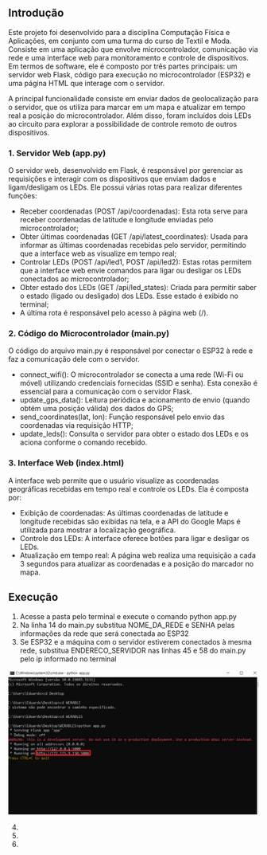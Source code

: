 ## Introdução
Este projeto foi desenvolvido para a disciplina Computação Física e Aplicações, em conjunto com uma turma do curso de Textil e Moda. Consiste em uma aplicação que envolve microcontrolador, comunicação via rede e 
uma interface web para monitoramento e controle de dispositivos. Em termos de software, ele é composto por três partes principais: um servidor web Flask, código para execução no microcontrolador (ESP32) e uma 
página HTML que interage com o servidor.

A principal funcionalidade consiste em enviar dados de geolocalização para o servidor, que os utiliza para marcar em um mapa e atualizar em tempo real a posição do microcontrolador. Além disso, foram incluídos 
dois LEDs ao circuito para explorar a possibilidade de controle remoto de outros dispositivos.

### 1. Servidor Web (app.py)
O servidor web, desenvolvido em Flask, é responsável por gerenciar as requisições e interagir com os dispositivos que enviam dados e ligam/desligam os LEDs. Ele possui várias rotas para realizar diferentes funções:

  - Receber coordenadas (POST /api/coordenadas): Esta rota serve para receber coordenadas de latitude e longitude enviadas pelo microcontrolador; 
  - Obter últimas coordenadas (GET /api/latest_coordinates): Usada para informar as últimas coordenadas recebidas pelo servidor, permitindo que a interface web as visualize em tempo real;
  - Controlar LEDs (POST /api/led1, POST /api/led2): Estas rotas permitem que a interface web envie comandos para ligar ou desligar os LEDs conectados ao microcontrolador;
  - Obter estado dos LEDs (GET /api/led_states): Criada para permitir saber o estado (ligado ou desligado) dos LEDs. Esse estado é exibido no terminal;
  - A última rota é responsável pelo acesso à página web (/).

### 2. Código do Microcontrolador (main.py)
O código do arquivo main.py é responsável por conectar o ESP32 à rede e faz a comunicação dele com o servidor.

  - connect_wifi(): O microcontrolador se conecta a uma rede (Wi-Fi ou móvel) utilizando credenciais fornecidas (SSID e senha). Esta conexão é essencial para a comunicação com o servidor Flask.
  - update_gps_data(): Leitura periódica e acionamento de envio (quando obtém uma posição válida) dos dados do GPS;
  - send_coordinates(lat, lon): Função responsável pelo envio das coordenadas via requisição HTTP;
  - update_leds(): Consulta o servidor para obter o estado dos LEDs e os aciona conforme o comando recebido.

### 3. Interface Web (index.html)
A interface web permite que o usuário visualize as coordenadas geográficas recebidas em tempo real e controle os LEDs. Ela é composta por:
  - Exibição de coordenadas: As últimas coordenadas de latitude e longitude recebidas são exibidas na tela, e a API do Google Maps é utilizada para mostrar a localização geográfica.
  - Controle dos LEDs: A interface oferece botões para ligar e desligar os LEDs.
  - Atualização em tempo real: A página web realiza uma requisição a cada 3 segundos para atualizar as coordenadas e a posição do marcador no mapa.

## Execução
1. Acesse a pasta pelo terminal e execute o comando python app.py
2. Na linha 14 do main.py substitua NOME_DA_REDE e SENHA pelas informações da rede que será conectada ao ESP32
3. Se ESP32 e a  máquina com o servidor estiverem conectados à mesma rede, substitua ENDERECO_SERVIDOR nas linhas 45 e 58 do main.py pelo ip informado no terminal

![IP](img/ip.png)

4.
5. 
6.   

